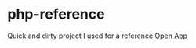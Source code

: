 # php-reference
Quick and dirty project I used for a reference
[Open App](vcuapp://login "Open app")
